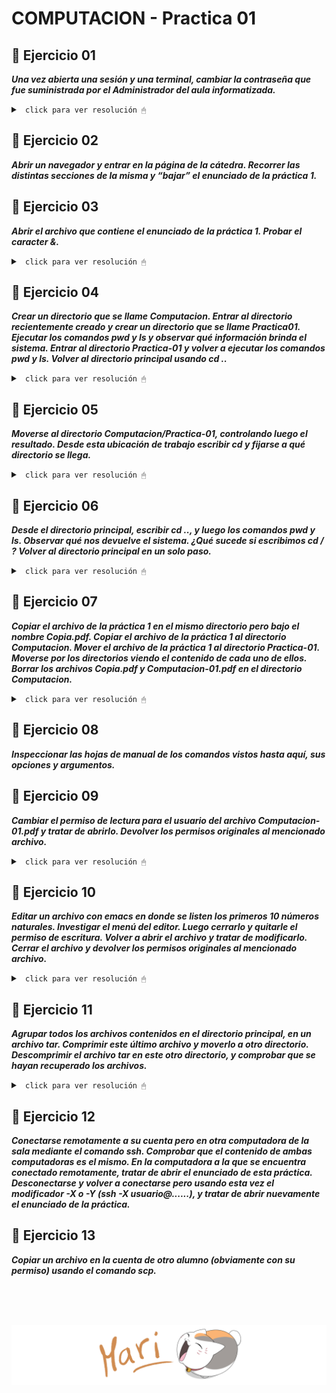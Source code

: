 # COMPUTACION - Practica 01


## 🔴 Ejercicio 01
***Una vez abierta una sesión y una terminal, cambiar la contraseña que fue suministrada por el Administrador del aula informatizada.***

<details><summary> <code> click para ver resolución 🖱 </code></summary>
    
* En una PC PERSONAL usar (te pide ingresar la contraseña actual y luego la nueva contraseña).

~~~bash
passwd
~~~

* En la una PC DE UNA RED EDUCATIVA (como la de la facu) usar

~~~bash
yppasswd
~~~

</details>

## 🔴 Ejercicio 02
***Abrir un navegador y entrar en la página de la cátedra. Recorrer las distintas secciones de la misma y “bajar” el enunciado de la práctica 1.***

## 🔴 Ejercicio 03
***Abrir el archivo que contiene el enunciado de la práctica 1. Probar el caracter &.***

<details><summary> <code> click para ver resolución 🖱 </code></summary>
    
* Comandos:

~~~bash
cd /Descargas/compu-fcaglp/practicas
ls -l 
xpdf Computacion-01.pdf &
~~~

* Si tengo que instalar **xpdf**

~~~bash
sudo apt install xpdf
~~~

</details>

## 🔴 Ejercicio 04 
***Crear un directorio que se llame Computacion. Entrar al directorio recientemente creado y crear un directorio que se llame Practica01. Ejecutar los comandos pwd y ls y observar qué información brinda el sistema. Entrar al directorio Practica-01 y volver a ejecutar los comandos pwd y ls. Volver al directorio principal usando cd ..***

<details><summary> <code> click para ver resolución 🖱 </code></summary>
    
* Comandos:

~~~bash
ls -l #lista los directorios y archivos que tengo en la carpeta actual
cd Descargas
mkdir Computacion
mkdir Practica01
pdw #me da la direccion de la carpeta en donde estoy parada
cd .. #vuelvo para atras
~~~

</details>

## 🔴 Ejercicio 05 
***Moverse al directorio Computacion/Practica-01, controlando luego el resultado. Desde esta ubicación de trabajo escribir cd y fijarse a qué directorio se llega.***

<details><summary> <code> click para ver resolución 🖱 </code></summary>

* Comandos:

~~~bash
cd Descargas/Computacion/Practica01
cd #vuelvo al directorio de inicio
pwd #/home/marimari2342
~~~

</details>


## 🔴 Ejercicio 06 
***Desde el directorio principal, escribir cd .., y luego los comandos pwd y ls. Observar qué nos devuelve el sistema. ¿Qué sucede si escribimos cd / ? Volver al directorio principal en un solo paso.***

<details><summary> <code> click para ver resolución 🖱 </code></summary>

* Comandos:

~~~bash
cd .. #sube al /home
pwd #/home
ls #marimari2342 (mi usuario)
~~~

</details>

## 🔴 Ejercicio 07 
***Copiar el archivo de la práctica 1 en el mismo directorio pero bajo el nombre Copia.pdf. Copiar el archivo de la práctica 1 al directorio Computacion. Mover el archivo de la práctica 1 al directorio Practica-01. Moverse por los directorios viendo el contenido de cada uno de ellos. Borrar los archivos Copia.pdf y Computacion-01.pdf en el directorio Computacion.***

<details><summary> <code> click para ver resolución 🖱 </code></summary>

* Comandos:

~~~bash
cd marimari2342/Descargas/Computacion/practica01
ls
cp Computacion-01.pdf Copia.pdf
ls
mv Copia.pdf ../Computacion
cd ..
rm Copia.pdf
~~~

</details>

## 🔴 Ejercicio 08 
***Inspeccionar las hojas de manual de los comandos vistos hasta aquí, sus opciones y argumentos.***

## 🔴 Ejercicio 09 
***Cambiar el permiso de lectura para el usuario del archivo Computacion-01.pdf y tratar de abrirlo. Devolver los permisos originales al mencionado archivo.***

<details><summary> <code> click para ver resolución 🖱 </code></summary>

* Comandos:

~~~bash
cd practica01
ls -l #me muestra los permisos del archivo dentro de este directorio --> -rw-rw-r--
chmod u-r Computacion-01.pdf
ls -l #ya no tiene permiso de lectura --> --w-rw-r--
xpdf Computacion-01.pdf & #MENSAJE --> I/O Error: Couldn't open file 'Computacion-01.pdf': Permiso denegado.
chmod u+r Computacion-01.pdf #devuelvo los permisos originales
~~~

</details>

## 🔴 Ejercicio 10 
***Editar un archivo con emacs en donde se listen los primeros 10 números naturales. Investigar el menú del editor. Luego cerrarlo y quitarle el permiso de escritura. Volver a abrir el archivo y tratar de modificarlo. Cerrar el archivo y devolver los permisos originales al mencionado archivo.***

<details><summary> <code> click para ver resolución 🖱 </code></summary>

* Comandos:

~~~bash
cd Descargas/compu-fcaglp/practicas/practica01
emacs numeros.txt
chmod u-w numeros.txt
ls -l #para visualizar los permisos
emacs numeros.txt #abro y no puedo editar
chmod u+w numeros.txt
ls -l
emacs numeros.txt #ahora puedo volver a editar 
~~~

* Para instalar emacs

~~~bash
sudo snap install emacs --classic
~~~

</details>

## 🔴 Ejercicio 11 
***Agrupar todos los archivos contenidos en el directorio principal, en un archivo tar. Comprimir este último archivo y moverlo a otro directorio. Descomprimir el archivo tar en este otro directorio, y comprobar que se hayan recuperado los archivos.***

<details><summary> <code> click para ver resolución 🖱 </code></summary>

* Comandos:

~~~bash
#voy a agrupar los archivos de un directorio que llamo Computacion y pegarlo en Computacion2
mkdir Computacion2 #creo un segundo directorio
cd Computacion
tar -cvf archivo.tar * #agrupar en un .tar
gzip archivo.tar #comprimir 
ls
mv archivo.tar ../Computacion2 #mover al otro directorio
ls
cd ..
cd Computacion2
ls #me aseguro que se movio el archivo
gunzip archivo.tar.gz #descomprimir
tar -xvf archivo.tar #desagrupar
ls -l #me aseguro que esta todo lo que habia comprimido
~~~

</details>

## 🔴 Ejercicio 12
***Conectarse remotamente a su cuenta pero en otra computadora de la sala mediante el comando ssh. Comprobar que el contenido de ambas computadoras es el mismo. En la computadora a la que se encuentra conectado remotamente, tratar de abrir el enunciado de esta práctica. Desconectarse y volver a conectarse pero usando esta vez el modificador -X o -Y (ssh -X usuario@......), y tratar de abrir nuevamente el enunciado de la práctica.***

## 🔴 Ejercicio 13 
***Copiar un archivo en la cuenta de otro alumno (obviamente con su permiso) usando el comando scp.***


<br>
<br>
<br>


<p><img align="center" src="https://github.com/Marimari2342/Marimari2342/blob/main/firmagith.png" alt="marigit"/></p>
